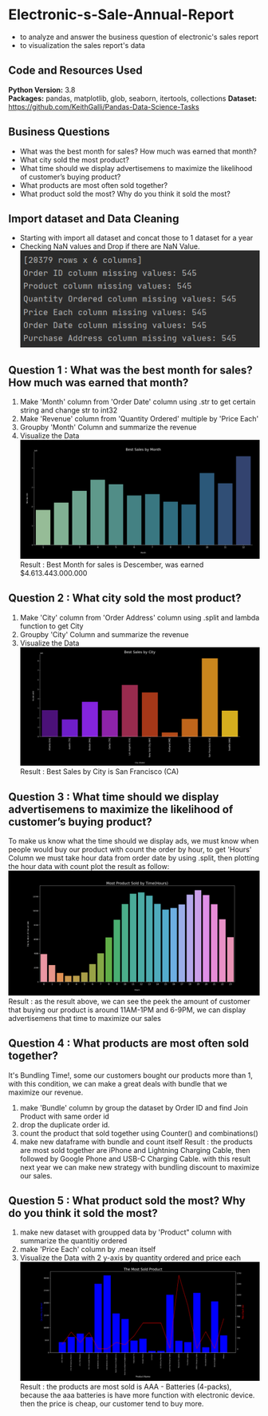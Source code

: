 # Electronic-s-Sale-Annual-Report
 * to analyze and answer the business question of electronic's sales report
 * to visualization the sales report's data
 
 ## Code and Resources Used 
  **Python Version:** 3.8  
  **Packages:** pandas, matplotlib, glob, seaborn, itertools, collections
  **Dataset:**  https://github.com/KeithGalli/Pandas-Data-Science-Tasks  
  
 ## Business Questions
  - What was the best month for sales? How much was earned that month?
  - What city sold the most product?
  - What time should we display advertisemens to maximize the likelihood of customer’s buying product?
  - What products are most often sold together?
  - What product sold the most? Why do you think it sold the most?
 
 ## Import dataset and Data Cleaning
  * Starting with import all dataset and concat those to 1 dataset for a year
  * Checking NaN values and Drop if there are NaN Value.
![Figure 1](https://github.com/boxside/Electronic-s-Sale-Annual-Report/blob/main/Figure/missing_value.png)
 ## Question 1 : What was the best month for sales? How much was earned that month?
  1. Make 'Month' column from 'Order Date' column using .str to get certain string and change str to int32
  2. Make 'Revenue' column from 'Quantity Ordered' multiple by 'Price Each'
  3. Groupby 'Month' Column and summarize the revenue
  4. Visualize the Data
    ![Figure 2](https://github.com/boxside/Electronic-s-Sale-Annual-Report/blob/main/Figure/Figure_1.png)
  Result : Best Month for sales is Descember, was earned $4.613.443.000.000
 ## Question 2 : What city sold the most product?
  1. Make 'City' column from 'Order Address' column using .split and lambda function to get City
  3. Groupby 'City' Column and summarize the revenue
  4. Visualize the Data
  ![Figure 3](https://github.com/boxside/Electronic-s-Sale-Annual-Report/blob/main/Figure/Figure_2.png)
  Result : Best Sales by City is San Francisco (CA)
 ## Question 3 : What time should we display advertisemens to maximize the likelihood of customer’s buying product?
   To make us know what the time should we display ads, we must know when people would buy our product with count the order by hour,
  to get 'Hours' Column we must take hour data from order date by using .split, then plotting the hour data with count plot the result
  as follow:
  ![Figure 4](https://github.com/boxside/Electronic-s-Sale-Annual-Report/blob/main/Figure/Figure_3.png)
  Result : as the result above, we can see the peek the amount of customer that buying our product is around 11AM-1PM and 6-9PM,
  we can display advertisemens that time to maximize our sales
 ## Question 4 : What products are most often sold together?
   It's Bundling Time!, some our customers bought our products more than 1, with this condition, we can make a great deals with bundle
  that we maximize our revenue.
  1. make 'Bundle' column by group the dataset by Order ID and find Join Product with same order id
  2. drop the duplicate order id.
  3. count the product that sold together using Counter() and combinations()
  4. make new dataframe with bundle and count itself
  Result : the products are most sold together are iPhone and Lightning Charging Cable, then followed by Google Phone and USB-C Charging Cable.
  with this result next year we can make new strategy with bundling discount to maximize our sales.
 ## Question 5 : What product sold the most? Why do you think it sold the most?
  1. make new dataset with groupped data by 'Product" column with summarize the quantitiy ordered
  2. make 'Price Each' column by .mean itself  
  4. Visualize the Data with 2 y-axis by quantity ordered and price each
  ![Figure 5](https://github.com/boxside/Electronic-s-Sale-Annual-Report/blob/main/Figure/Figure_4.png)
  Result : the products are most sold is AAA - Batteries (4-packs), because the aaa batteries is have more function with electronic device.
  then the price is cheap, our customer tend to buy more.
  
  
